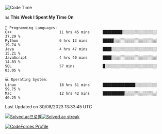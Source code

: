 
<!--START_SECTION:waka-->
![Code Time](http://img.shields.io/badge/Code%20Time-2%2C984%20hrs%2039%20mins-blue)

📊 **This Week I Spent My Time On** 

```text
💬 Programming Languages: 
C++                      11 hrs 45 mins      █████████░░░░░░░░░░░░░░░░   37.29 % 
Python                   6 hrs 13 mins       █████░░░░░░░░░░░░░░░░░░░░   19.74 % 
Java                     4 hrs 47 mins       ████░░░░░░░░░░░░░░░░░░░░░   15.21 % 
JavaScript               4 hrs 40 mins       ████░░░░░░░░░░░░░░░░░░░░░   14.83 % 
SQL                      57 mins             █░░░░░░░░░░░░░░░░░░░░░░░░   03.05 % 

💻 Operating System: 
Linux                    18 hrs 51 mins      ███████████████░░░░░░░░░░   59.75 % 
Mac                      12 hrs 42 mins      ██████████░░░░░░░░░░░░░░░   40.25 % 
```


 Last Updated on 30/08/2023 13:33:45 UTC
<!--END_SECTION:waka-->


[![Solved.ac프로필](http://mazassumnida.wtf/api/generate_badge?boj=hckim96)](https://solved.ac/hckim96)[![Solved.ac streak](http://mazandi.herokuapp.com/api?handle=hckim96&theme=dark)](https://solved.ac/hckim96)


[![CodeForces Profile](https://cf.leed.at?id=hckim96)](https://codeforces.com/profile/hckim96)

